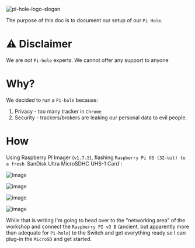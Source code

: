 ![pi-hole-logo-slogan](https://github.com/dwyl/learn-raspberry-pi/assets/194400/aaf1c6fa-48f2-4b6a-a1c1-78d93027dbba)

The purpose of this doc is to document our setup of our `Pi Hole`.

# ⚠️ Disclaimer

We are _not_ `Pi-hole` experts.
We cannot offer any support 
to anyone 

# Why?

We decided to run a `Pi-hole` 
because:

1. Privacy - too many tracker in `Chrome`
2. Security - trackers/brokers are leaking our personal data to evil people.



# How

Using Raspberry PI Imager (`v1.7.5`), flashing `Raspberry Pi OS (32-bit) to a fresh `SanDisk Ultra MicroSDHC UHS-1 Card`:

![image](https://github.com/dwyl/learn-raspberry-pi/assets/194400/12b93406-3a74-4899-84e6-36729034ae0f)

![image](https://github.com/dwyl/learn-raspberry-pi/assets/194400/59e11730-9db2-4a94-a399-bf5ba9d6a1c5)

![image](https://github.com/dwyl/learn-raspberry-pi/assets/194400/799884d0-df7e-4ab2-8f8e-d05f849bbf92)

![image](https://github.com/dwyl/learn-raspberry-pi/assets/194400/8f10c58f-ffcd-4546-8ce6-9bf16cd6aca3)

While that is writing I'm going to head over to the "networking area" of the workshop
and connect the `Raspberry PI v3 B` (ancient, but apparently more than adequate for `Pi-hole`) 
to the Switch and get everything ready so I can plug-in the `MicroSD` and get started. 